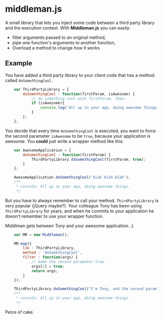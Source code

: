 # middleman.js
A small library that lets you inject some code between a third party library and the execution
context.  With **Middleman.js** you can easily:

* filter arguments passed to an original method,
* pipe one function's arguments to another function,
* Overload a method to change how it works

## Example
You have added a third party library to your client code that has a method called `doSomethingCool`.
```javascript
    var ThirdPartyLibrary = {
        doSomethingCool : function(firstParam, isAwesome) {
            // do something cool with firstParam, then:
            if (isAwesome){
                console.log('All up in your app, doing awesome things.');
            }
        };
    };
```

You decide that every time `doSomethingCool` is executed, you want to force the second parameter
`isAwesome` to be `true`, because your application is awesome.  You **could** just write a wrapper
method like this:
```javascript
    var AwesomeApplication = {
        doSomethingCool : function(firstParam) {
            ThirdPartyLibrary.doSomethingCool(firstParam, true);
        }
    };

    AwesomeApplication.doSomethingCool('blah blah blah');
    /**
     * console: All up in your app, doing awesome things.
     */
```

But you have to always remember to call your method.  `ThirdPartyLibrary` is very popular
(jQuery maybe?).  Your colleague Tony has been using `ThirdPartyLibrary` for years, and when he
commits to your application he doesn't remember to use your wrapper function.

Middlman gets between Tony and your awesome application. ;)
```javascript
    var MM = new Middleman();

    MM.map({
        lib : ThirdPartyLibrary,
        method : 'doSomethingCool',
        filter : function(args) {
            // make the second parameter true
            args[1] = true;
            return args;
        }
    });

    ThirdPartyLibrary.doSomethingCool("I'm Tony, and the second param is undefined.");
    /**
     * console: All up in your app, doing awesome things.
     */
```

Peice of cake.